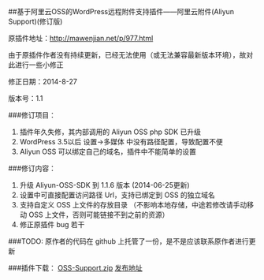 ##基于阿里云OSS的WordPress远程附件支持插件——阿里云附件(Aliyun Support)(修订版)

原插件地址：http://mawenjian.net/p/977.html

由于原插件作者没有持续更新，已经无法使用（或无法兼容最新版本环境），故对此进行一些小修正

修正日期：2014-8-27

版本号：1.1

###修订项目：
1. 插件年久失修，其内部调用的 Aliyun OSS php SDK 已升级
2. WordPress 3.5以后 设置->多媒体 中没有路径配置，导致配置不便
3. Aliyun OSS 可以绑定自己的域名，插件中不能简单的设置

###修订内容：
1. 升级 Aliyun-OSS-SDK 到 1.1.6 版本 (2014-06-25更新)
2. 设置中可直接配置访问路径 Url，支持已绑定到 OSS 的独立域名
3. 支持自定义 OSS 上文件的存放目录 （不影响本地存储，中途若修改请手动移动 OSS 上文件，否则可能链接不到之前的资源）
4. 修正原插件 bug 若干

###TODO:
原作者的代码在 github 上托管了一份，是不是应该联系原作者进行更新

###插件下载：
[OSS-Support.zip](http://ichou.cn/files/53fea643b1fc2dbd4a00000a)
[发布地址](http://ichou.cn/posts/ji-yu-a-li-yun-ossde-wordpressyuan-cheng-fu-jian-zhi-chi-cha-jian-a-li-yun-fu-jian-aliyun-support-xiu-ding-ban/edit)